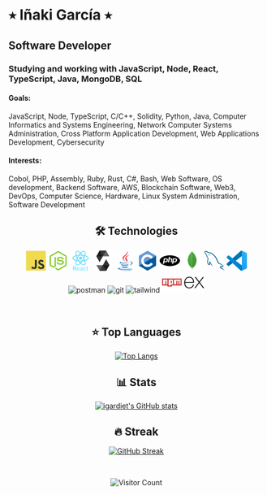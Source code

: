 # ⭑ Iñaki García ⭑

## Software Developer
### Studying and working with JavaScript, Node, React, TypeScript, Java, MongoDB, SQL
#### Goals:
JavaScript, Node, TypeScript, C/C++, Solidity, Python, Java, Computer Informatics and Systems Engineering, Network Computer Systems Administration, Cross Platform Application Development, Web Applications Development, Cybersecurity
#### Interests:
Cobol, PHP, Assembly, Ruby, Rust, C#, Bash, Web Software, OS development, Backend Software, AWS, Blockchain Software, Web3, DevOps, Computer Science, Hardware, Linux System Administration, Software Development

<h2 align="center">🛠 Technologies</h2>
<p align="center">
   <img src="https://raw.githubusercontent.com/devicons/devicon/master/icons/javascript/javascript-original.svg" alt="javascript" width="40" height="40" title ="javascript"/>
   <img src="https://raw.githubusercontent.com/devicons/devicon/master/icons/nodejs/nodejs-plain.svg" width="40" alt="Node.js" title="NodeJS"/>
   <img src="https://raw.githubusercontent.com/devicons/devicon/master/icons/react/react-original-wordmark.svg" alt="react" width="40" height="40" title="React"/>
   <img src="https://raw.githubusercontent.com/devicons/devicon/master/icons/solidity/solidity-original.svg" alt="solidity" width="40" height="40" title ="solidity"/>
   <img src="https://raw.githubusercontent.com/devicons/devicon/master/icons/java/java-original.svg" alt="java" width="40" height="40" title ="java"/>
   <img src="https://raw.githubusercontent.com/devicons/devicon/master/icons/c/c-original.svg" alt="c" width="40" height="40" title ="c"/>
   <img src="https://raw.githubusercontent.com/devicons/devicon/master/icons/php/php-plain.svg" width="40" alt="PHP" title="PHP"/>
   <img src="https://raw.githubusercontent.com/devicons/devicon/master/icons/mongodb/mongodb-original.svg" width="40" alt="MongoDB" title="MongoDB"/>
   <img src="https://raw.githubusercontent.com/devicons/devicon/master/icons/mysql/mysql-original.svg" width="40" alt="MySQL"  title="MySQL"/>
   <img src="https://raw.githubusercontent.com/devicons/devicon/master/icons/vscode/vscode-original.svg" width="40" alt="VSCode"  title="VSCode"/>
   <img src="https://www.vectorlogo.zone/logos/getpostman/getpostman-icon.svg" alt="postman" width="40" height="40" title="postman"/>
   <img src="https://www.vectorlogo.zone/logos/git-scm/git-scm-icon.svg" alt="git" width="40" height="40" title="git"/>
   <img src="https://www.vectorlogo.zone/logos/tailwindcss/tailwindcss-icon.svg" alt="tailwind" width="40" height="40"/>
   <img src="https://raw.githubusercontent.com/devicons/devicon/master/icons/npm/npm-original-wordmark.svg" width="40" title="NPM" alt="NPM"/>
   <img src="https://raw.githubusercontent.com/devicons/devicon/master/icons/express/express-original.svg" width="40" title="Express" alt="Express"/>
</p>
</br>

<h2 align="center">⭐ Top Languages</h2>
<div align="center">

[![Top Langs](https://github-readme-stats-igardiet.vercel.app/api/top-langs/?username=igardiet&layout=compact&theme=merko)](https://github.com/igardiet/github-readme-stats)

</div>

<h2 align="center">📊 Stats</h2>
<div align="center">

[![igardiet's GitHub stats](https://github-readme-stats-igardiet.vercel.app/api?username=igardiet&show_icons=true&theme=merko)](https://github.com/igardiet/github-readme-stats)

</div>

<h2 align="center">🔥 Streak</h2>
<div align="center">

[![GitHub Streak](https://streak-stats.demolab.com/?user=igardiet&theme=merko)](https://git.io/streak-stats)

</div>

</br>

<div align="center">
  
  ![Visitor Count](https://profile-counter.glitch.me/igardiet/count.svg)
  
</div>
